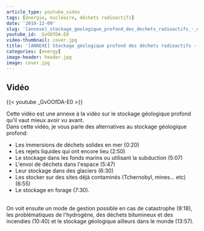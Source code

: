 ```yaml
---
article_type: youtube_video
tags: [énergie, nucléaire, déchets radioactifs]
date: '2019-12-09'
slug: '[annexe]_stockage_geologique_profond_des_dechets_radioactifs_-_dechets_radioactifs_4'
youtube_id: _GvOOfDA-E0
video-thumbnail: cover.jpg
title: '[ANNEXE] Stockage géologique profond des déchets radioactifs - Déchets radioactifs #4'
categories: [energy]
image-header: header.jpg
image: cover.jpg
---
```


## Vidéo

{{< youtube _GvOOfDA-E0 >}}

Cette vidéo est une annexe à la vidéo sur le stockage géologique profond qu'il vaut mieux avoir vu avant.<br>
Dans cette vidéo, je vous parle des alternatives au stockage géologique profond:
- Les immersions de déchets solides en mer (0:20)
- Les rejets liquides qui ont encore lieu (2:50)
- Le stockage dans les fonds marins ou utilisant la subduction (5:07)
- L'envoi de déchets dans l'espace (5:47)
- Leur stockage dans des glaciers (6:30)
- Les stocker sur des sites déjà contaminés (Tchernobyl, mines... etc) (6:55)
- Le stockage en forage (7:30).
<br><br>

 On voit ensuite un mode de gestion possible en cas de catastrophe (9:18), les problématiques de l'hydrogène, des déchets bitumineux et des incendies (10:40) et le stockage géologique ailleurs dans le monde (13:57).
